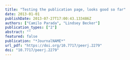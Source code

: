```yaml
---
title: "Testing the publication page, looks good so far"
date: 2013-01-01
publishDate: 2013-07-27T17:00:43.133486Z
authors: ["Camilo Parada", "Lindsey Becker"]
publication_types: ["2"]
abstract: ""
featured: false
publication: "*JournalNAME*"
url_pdf: "https://doi.org/10.7717/peerj.2279"
doi: "10.7717/peerj.2279"
---
```

